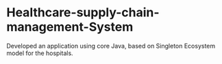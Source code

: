 # Healthcare-supply-chain-management-System
Developed an application using core Java, based on Singleton Ecosystem model for the hospitals.
